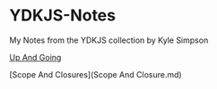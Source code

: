 # YDKJS-Notes
My Notes from the YDKJS collection by Kyle Simpson

[Up And Going](UpAndGoing.md)

[Scope And Closures](Scope And Closure.md)
